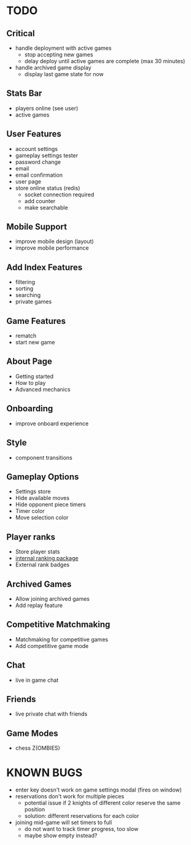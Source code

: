 # TODO

## Critical
- handle deployment with active games
  - stop accepting new games
  - delay deploy until active games are complete (max 30 minutes)
- handle archived game display
  - display last game state for now

## Stats Bar
- players online (see user)
- active games

## User Features
- account settings
- gameplay settings tester
- password change
- email
- email confirmation
- user page
- store online status (redis)
  - socket connection required
  - add counter
  - make searchable

## Mobile Support
- improve mobile design (layout)
- improve mobile performance

## Add Index Features
- filtering
- sorting
- searching
- private games

## Game Features
- rematch
- start new game

## About Page
- Getting started
- How to play
- Advanced mechanics

## Onboarding
- improve onboard experience

## Style
- component transitions

## Gameplay Options
- Settings store
- Hide available moves
- Hide opponent piece timers
- Timer color
- Move selection color

## Player ranks
- Store player stats
- [internal ranking package](https://www.npmjs.com/package/glicko2)
- External rank badges

## Archived Games
- Allow joining archived games
- Add replay feature

## Competitive Matchmaking
- Matchmaking for competitive games
- Add competitive game mode

## Chat
- live in game chat

## Friends
- live private chat with friends

## Game Modes
- chess Z(OMBIES)

# KNOWN BUGS
- enter key doesn't work on game settings modal (fires on window)
- reservations don't work for multiple pieces
  - potential issue if 2 knights of different color reserve the same position
  - solution: different reservations for each color
- joining mid-game will set timers to full
  - do not want to track timer progress, too slow
  - maybe show empty instead?
